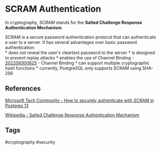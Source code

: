 # SCRAM Authentication

In cryptography, *SCRAM* stands for the **Salted Challenge Response Authentication Mechanism**.   

SCRAM is a secure password authentication protocol that can authenticate a user to a server. It has several advantages over basic password authentication:  
	* does not reveal the user's cleartext password to the server
	* is designed to prevent replay attacks 
	* enables the use of Channel Binding - [202209300625](../202209300625) - Channel Binding
	* can support multiple cryptographic hash functions
		* currently, PostgreSQL only supports SCRAM using SHA-256  


## References
[Microsoft Tech Community - How to securely authenticate with SCRAM in Postgres 13](https://techcommunity.microsoft.com/t5/azure-database-for-postgresql/how-to-securely-authenticate-with-scram-in-postgres-13/ba-p/1548319)  

[Wikipedia - Salted Challenge Response Authentication Mechanism](https://en.wikipedia.org/wiki/Salted_Challenge_Response_Authentication_Mechanism)  
## Tags
#cryptography #security
